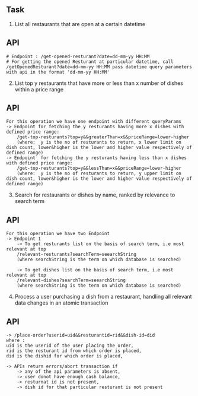 ## Task
1) List all restaurants that are open at a certain datetime

## API
	# Endpoint : /get-opened-resturant?date=dd-mm-yy HH:MM
	# For getting the opened Resturant at particular datetime, call /getOpenedResturant?date=dd-mm-yy HH:MM pass datetime query parameters with api in the format 'dd-mm-yy HH:MM'

2) List top y restaurants that have more or less than x number of dishes within a price range

## API 
	For this operation we have one endpoint with different queryParams
	-> Endpoint for fetching the y resturants having more x dishes with defined price range:
		/get-top-resturants?top=y&&greaterThan=x&&priceRange=lower-higher
		(where:  y is the no of resturants to return, x lower limit on dish count, lower&higher is the lower and higher value respectively of defined range)
	-> Endpoint  for fetching the y resturants having less than x dishes with defined price range:
		/get-top-resturants?top=y&&lessThan=x&&priceRange=lower-higher
		(where:  y is the no of resturants to return, y upper limit on dish count, lower&higher is the lower and higher value respectively of defined range)

3) Search for restaurants or dishes by name, ranked by relevance to search term
## API
	For this operation we have two Endpoint 
	-> Endpoint 1
		-> To get resturants list on the basis of search term, i.e most relevant at top 
		/relevant-resturants?searchTerm=seearchString
		(where searchString is the term on which database is searched)

		-> To get dishes list on the basis of search term, i.e most relevant at top 
		/relevant-dishes?searchTerm=seearchString
		(where searchString is the term on which database is searched)
4) Process a user purchasing a dish from a restaurant, handling all relevant data changes in an atomic transaction
## API
	-> /place-order?userid=uid&&resturantid=rid&&dish-id=did
	where :
	uid is the userid of the user placing the order,
	rid is the resturant id from which order is placed, 
	did is the dishid for which order is placed,

	-> APIs return errors/abort transaction if
		-> any of the api parameters is absent,
		-> user donot have enough cash balance,
		-> resturnat id is not present,
		-> dish id for that particular resturant is not present